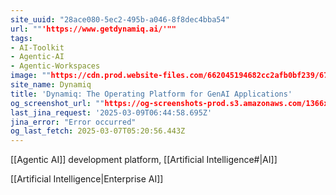 ```yaml
---
site_uuid: "28ace080-5ec2-495b-a046-8f8dec4bba54"
url: ""'https://www.getdynamiq.ai/'""
tags:
- AI-Toolkit
- Agentic-AI
- Agentic-Workspaces
image: ""https://cdn.prod.website-files.com/662045194682cc2afb0bf239/67600414bd8f3aac9a49513b_Dynamiq_metaImage_dark_2.webp""
site_name: Dynamiq
title: 'Dynamiq: The Operating Platform for GenAI Applications'
og_screenshot_url: ""https://og-screenshots-prod.s3.amazonaws.com/1366x768/80/false/52794d25193bad219c094ed8870157302fbb2692cb28a0e97d3dc55f3ff77c57.jpeg""
last_jina_request: '2025-03-09T06:44:58.695Z'
jina_error: "Error occurred"
og_last_fetch: 2025-03-07T05:20:56.443Z
---
```

[[Agentic AI]] development platform, [[Artificial Intelligence#|AI]]

[[Artificial Intelligence|Enterprise AI]]
